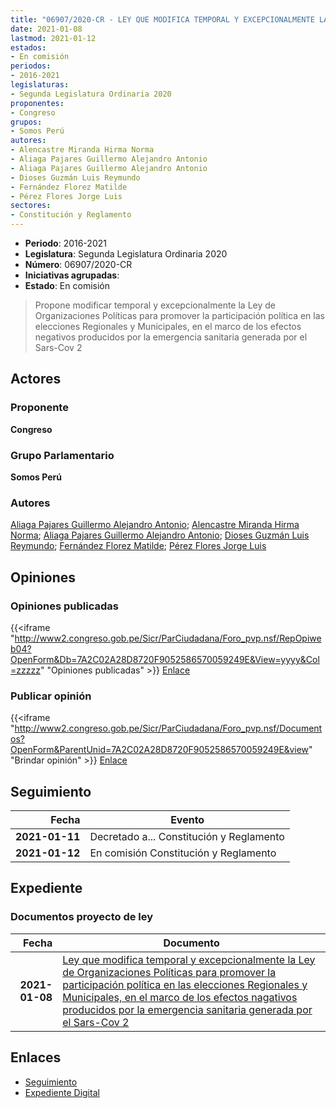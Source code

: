 ```yaml
---
title: "06907/2020-CR - LEY QUE MODIFICA TEMPORAL Y EXCEPCIONALMENTE LA LEY DE ORGANIZACIONES POLÍTICAS PARA PROMOVER LA PARTICIPACIÓN POLÍTICA EN LAS ELECCIONES REGIONALES Y MUNICIPALES, EN EL MARCO DE LOS EFECTOS NEGATIVOS PRODUCIDOS POR LA EMERGENCIA SANITARIA GENERADA POR EL SARS-COV2"
date: 2021-01-08
lastmod: 2021-01-12
estados:
- En comisión
periodos:
- 2016-2021
legislaturas:
- Segunda Legislatura Ordinaria 2020
proponentes:
- Congreso
grupos:
- Somos Perú
autores:
- Alencastre Miranda Hirma Norma
- Aliaga Pajares Guillermo Alejandro Antonio
- Aliaga Pajares Guillermo Alejandro Antonio
- Dioses Guzmán Luis Reymundo
- Fernández Florez Matilde
- Pérez Flores Jorge Luis
sectores:
- Constitución y Reglamento
---
```

- **Periodo**: 2016-2021
- **Legislatura**: Segunda Legislatura Ordinaria 2020
- **Número**: 06907/2020-CR
- **Iniciativas agrupadas**: 
- **Estado**: En comisión

> Propone modificar temporal y excepcionalmente la Ley de Organizaciones Políticas para promover la participación política en las elecciones Regionales y Municipales, en el marco de los efectos negativos producidos por la emergencia sanitaria generada por el Sars-Cov 2


## Actores

### Proponente

**Congreso**

### Grupo Parlamentario

**Somos Perú**

### Autores

[Aliaga Pajares Guillermo Alejandro Antonio](mailto:mailto:galiaga@congreso.gob.pe); [Alencastre Miranda Hirma Norma](mailto:mailto:halencastre@congreso.gob.pe); [Aliaga Pajares Guillermo Alejandro Antonio](mailto:mailto:galiaga@congreso.gob.pe); [Dioses Guzmán Luis Reymundo](mailto:mailto:ldioses@congreso.gob.pe); [Fernández Florez Matilde](mailto:mailto:mfernandez@congreso.gob.pe); [Pérez Flores Jorge Luis](mailto:mailto:jperezf@congreso.gob.pe)

## Opiniones

### Opiniones publicadas

{{<iframe "http://www2.congreso.gob.pe/Sicr/ParCiudadana/Foro_pvp.nsf/RepOpiweb04?OpenForm&Db=7A2C02A28D8720F9052586570059249E&View=yyyy&Col=zzzzz" "Opiniones publicadas" >}}
[Enlace](http://www2.congreso.gob.pe/Sicr/ParCiudadana/Foro_pvp.nsf/RepOpiweb04?OpenForm&Db=7A2C02A28D8720F9052586570059249E&View=yyyy&Col=zzzzz)

### Publicar opinión

{{<iframe "http://www2.congreso.gob.pe/Sicr/ParCiudadana/Foro_pvp.nsf/Documentos?OpenForm&ParentUnid=7A2C02A28D8720F9052586570059249E&view" "Brindar opinión" >}}
[Enlace](http://www2.congreso.gob.pe/Sicr/ParCiudadana/Foro_pvp.nsf/Documentos?OpenForm&ParentUnid=7A2C02A28D8720F9052586570059249E&view)


## Seguimiento

| Fecha | Evento |
|------:|--------|
| **2021-01-11** | Decretado a... Constitución y Reglamento |
| **2021-01-12** | En comisión Constitución y Reglamento |

## Expediente

### Documentos proyecto de ley

| Fecha | Documento |
|------:|-----------|
| **2021-01-08** | [Ley que modifica temporal y excepcionalmente la Ley de Organizaciones Políticas para promover la participación política en las elecciones Regionales y Municipales, en el marco de los efectos nagativos producidos por la emergencia sanitaria generada por el Sars-Cov 2](http://www.leyes.congreso.gob.pe/Documentos/2016_2021/Proyectos_de_Ley_y_de_Resoluciones_Legislativas/PL06907-20210108.pdf) |

## Enlaces

- [Seguimiento](http://www2.congreso.gob.pe/Sicr/TraDocEstProc/CLProLey2016.nsf/f7fff46988ca05b1052578e100829cc7/9679d7fb6dd618dd052586570069d147?OpenDocument)
- [Expediente Digital](http://www2.congreso.gob.pe/Sicr/TraDocEstProc/Expvirt_2011.nsf/visbusqptramdoc1621/06907?opendocument)

